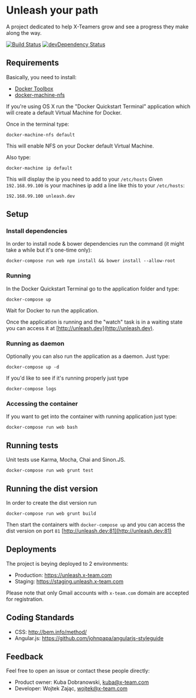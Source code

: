 # Unleash your path

A project dedicated to help X-Teamers grow and see a progress they make along the way.

[![Build Status](https://travis-ci.org/x-team/unleash.svg?branch=master)](https://travis-ci.org/x-team/unleash)
[![devDependency Status](https://david-dm.org/x-team/unleash/dev-status.svg)](https://david-dm.org/x-team/unleash#info=devDependencies)

## Requirements

Basically, you need to install:
- [Docker Toolbox](https://www.docker.com/docker-toolbox)
- [docker-machine-nfs](https://github.com/adlogix/docker-machine-nfs#install)

If you're using OS X run the "Docker Quickstart Terminal" application which will create a default Virtual Machine for Docker.

Once in the terminal type:
```
docker-machine-nfs default
```
This will enable NFS on your Docker default Virtual Machine.

Also type:
```
docker-machine ip default
```
This will display the ip you need to add to your `/etc/hosts`
Given `192.168.99.100` is your machines ip add a line like this to your `/etc/hosts`:
```
192.168.99.100 unleash.dev
```

## Setup

### Install dependencies

In order to install node & bower dependencies run the command (it might take a while but it's one-time only):
```
docker-compose run web npm install && bower install --allow-root
```

### Running

In the Docker Quickstart Terminal go to the application folder and type:
```
docker-compose up
```

Wait for Docker to run the application.

Once the application is running and the "watch" task is in a waiting state you can access it at [http://unleash.dev](http://unleash.dev).

### Running as daemon

Optionally you can also run the application as a daemon. Just type:

```
docker-compose up -d
```
If you'd like to see if it's running properly just type
```
docker-compose logs
```

### Accessing the container

If you want to get into the container with running application just type:
```
docker-compose run web bash
```

## Running tests

Unit tests use Karma, Mocha, Chai and Sinon.JS.

```
docker-compose run web grunt test
```

## Running the dist version

In order to create the dist version run

```
docker-compose run web grunt build
```

Then start the containers with `docker-compose up` and you can access the dist version on port `81` [http://unleash.dev:81](http://unleash.dev:81)

## Deployments

The project is beying deployed to 2 environments:
- Production: https://unleash.x-team.com
- Staging: https://staging.unleash.x-team.com

Please note that only Gmail accounts with `x-team.com` domain are accepted for registration.

## Coding Standards

* CSS: http://bem.info/method/
* Angular.js: https://github.com/johnpapa/angularjs-styleguide

## Feedback

Feel free to open an issue or contact these people directly:

- Product owner: Kuba Dobranowski, <kuba@x-team.com>
- Developer: Wojtek Zając, <wojtek@x-team.com>
